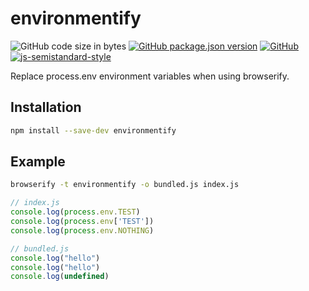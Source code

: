# environmentify
![GitHub code size in bytes](https://img.shields.io/github/languages/code-size/markwylde/environmentify?style=flat-square)
[![GitHub package.json version](https://img.shields.io/github/package-json/v/markwylde/environmentify?style=flat-square)](https://github.com/markwylde/environmentify/blob/master/package.json)
[![GitHub](https://img.shields.io/github/license/markwylde/environmentify?style=flat-square)](https://github.com/markwylde/environmentify/blob/master/LICENSE)
[![js-semistandard-style](https://img.shields.io/badge/code%20style-semistandard-brightgreen.svg?style=flat-square)](https://github.com/standard/semistandard)

Replace process.env environment variables when using browserify.

## Installation
```bash
npm install --save-dev environmentify
```

## Example
```bash
browserify -t environmentify -o bundled.js index.js
```

```javascript
// index.js
console.log(process.env.TEST)
console.log(process.env['TEST'])
console.log(process.env.NOTHING)
```

```javascript
// bundled.js
console.log("hello")
console.log("hello")
console.log(undefined)
```
